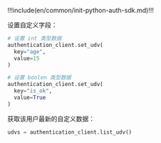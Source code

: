 !!!include(en/common/init-python-auth-sdk.md)!!!

设置自定义字段：

```python
# 设置 int 类型数据
authentication_client.set_udv(
  key="age",
  value=15
)

# 设置 boolen 类型数据
authentication_client.set_udv(
  key="is_ok",
  value=True
)
```

获取该用户最新的自定义数据：

```python
udvs = authentication_client.list_udv()
```
